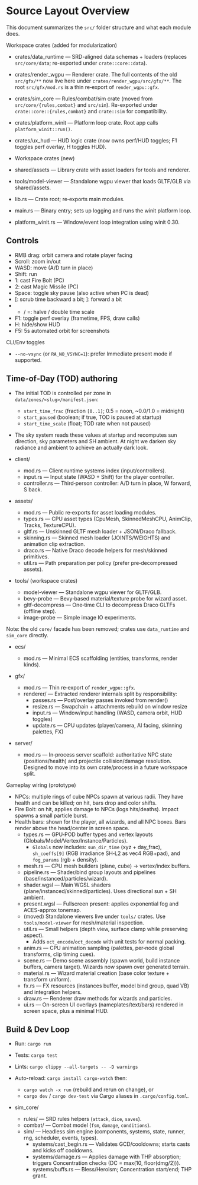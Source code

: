 # Source Layout Overview

This document summarizes the `src/` folder structure and what each module does.

Workspace crates (added for modularization)
- crates/data_runtime — SRD-aligned data schemas + loaders (replaces `src/core/data`; re-exported under `crate::core::data`).
- crates/render_wgpu — Renderer crate. The full contents of the old `src/gfx/**` now live here under `crates/render_wgpu/src/gfx/**`. The root `src/gfx/mod.rs` is a thin re‑export of `render_wgpu::gfx`.
- crates/sim_core — Rules/combat/sim crate (moved from `src/core/{rules,combat}` and `src/sim`). Re-exported under `crate::core::{rules,combat}` and `crate::sim` for compatibility.
- crates/platform_winit — Platform loop crate. Root app calls `platform_winit::run()`.
- crates/ux_hud — HUD logic crate (now owns perf/HUD toggles; F1 toggles perf overlay, H toggles HUD).

- Workspace crates (new)
- shared/assets — Library crate with asset loaders for tools and renderer.
- tools/model-viewer — Standalone wgpu viewer that loads GLTF/GLB via shared/assets.

- lib.rs — Crate root; re‑exports main modules.
- main.rs — Binary entry; sets up logging and runs the winit platform loop.
- platform_winit.rs — Window/event loop integration using winit 0.30.

## Controls
- RMB drag: orbit camera and rotate player facing
- Scroll: zoom in/out
- WASD: move (A/D turn in place)
- Shift: run
- 1: cast Fire Bolt (PC)
- 2: cast Magic Missile (PC)
- Space: toggle sky pause (also active when PC is dead)
- [: scrub time backward a bit; ]: forward a bit
- - / =: halve / double time scale
- F1: toggle perf overlay (frametime, FPS, draw calls)
- H: hide/show HUD
- F5: 5s automated orbit for screenshots

CLI/Env toggles
- `--no-vsync` (or `RA_NO_VSYNC=1`): prefer Immediate present mode if supported.

## Time‑of‑Day (TOD) authoring
- The initial TOD is controlled per zone in `data/zones/<slug>/manifest.json`:
  - `start_time_frac` (fraction `[0..1]`; 0.5 = noon, ~0.0/1.0 = midnight)
  - `start_paused` (boolean; if true, TOD is paused at startup)
  - `start_time_scale` (float; TOD rate when not paused)
- The sky system reads these values at startup and recomputes sun direction, sky parameters
  and SH ambient. At night we darken sky radiance and ambient to achieve an actually dark look.

- client/
  - mod.rs — Client runtime systems index (input/controllers).
  - input.rs — Input state (WASD + Shift) for the player controller.
  - controller.rs — Third‑person controller: A/D turn in place, W forward, S back.

- assets/
  - mod.rs — Public re‑exports for asset loading modules.
  - types.rs — CPU asset types (CpuMesh, SkinnedMeshCPU, AnimClip, Tracks, TextureCPU).
  - gltf.rs — Unskinned GLTF mesh loader + JSON/Draco fallback.
  - skinning.rs — Skinned mesh loader (JOINTS/WEIGHTS) and animation clip extraction.
  - draco.rs — Native Draco decode helpers for mesh/skinned primitives.
  - util.rs — Path preparation per policy (prefer pre‑decompressed assets).

- tools/ (workspace crates)
  - model-viewer — Standalone wgpu viewer for GLTF/GLB.
  - bevy-probe — Bevy‑based material/texture probe for wizard asset.
  - gltf-decompress — One‑time CLI to decompress Draco GLTFs (offline step).
  - image-probe — Simple image IO experiments.

Note: the old `core/` facade has been removed; crates use `data_runtime` and `sim_core` directly.

- ecs/
  - mod.rs — Minimal ECS scaffolding (entities, transforms, render kinds).

- gfx/
  - mod.rs — Thin re‑export of `render_wgpu::gfx`.
  - renderer/ — Extracted renderer internals split by responsibility:
    - passes.rs — Post/overlay passes invoked from render()
    - resize.rs — Swapchain + attachments rebuild on window resize
    - input.rs — Window/input handling (WASD, camera orbit, HUD toggles)
    - update.rs — CPU updates (player/camera, AI facing, skinning palettes, FX)

- server/
  - mod.rs — In‑process server scaffold: authoritative NPC state (positions/health) and projectile collision/damage resolution. Designed to move into its own crate/process in a future workspace split.

Gameplay wiring (prototype)
- NPCs: multiple rings of cube NPCs spawn at various radii. They have health and can be killed; on hit, bars drop and color shifts.
- Fire Bolt: on hit, applies damage to NPCs (logs hits/deaths). Impact spawns a small particle burst.
- Health bars: shown for the player, all wizards, and all NPC boxes. Bars render above the head/center in screen space.
  - types.rs — GPU‑POD buffer types and vertex layouts (Globals/Model/Vertex/Instance/Particles).
    - `Globals` now includes: `sun_dir_time` (xyz + day_frac), `sh_coeffs[9]` (RGB irradiance SH‑L2 as vec4 RGB+pad), and `fog_params` (rgb + density).
  - mesh.rs — CPU mesh builders (plane, cube) → vertex/index buffers.
  - pipeline.rs — Shader/bind group layouts and pipelines (base/instanced/particles/wizard).
  - shader.wgsl — Main WGSL shaders (plane/instanced/skinned/particles). Uses directional sun + SH ambient.
  - present.wgsl — Fullscreen present: applies exponential fog and ACES-approx tonemap.
  - (moved) Standalone viewers live under `tools/` crates. Use `tools/model-viewer` for mesh/material inspection.
  - util.rs — Small helpers (depth view, surface clamp while preserving aspect).
    - Adds `oct_encode`/`oct_decode` with unit tests for normal packing.
  - anim.rs — CPU animation sampling (palettes, per‑node global transforms, clip timing cues).
  - scene.rs — Demo scene assembly (spawn world, build instance buffers, camera target). Wizards now spawn over generated terrain.
  - material.rs — Wizard material creation (base color texture + transform uniform).
  - fx.rs — FX resources (instances buffer, model bind group, quad VB) and integration helpers.
  - draw.rs — Renderer draw methods for wizards and particles.
  - ui.rs — On-screen UI overlays (nameplates/text/bars) rendered in screen space, plus a minimal HUD.

## Build & Dev Loop
- Run: `cargo run`
- Tests: `cargo test`
- Lints: `cargo clippy --all-targets -- -D warnings`
- Auto-reload: `cargo install cargo-watch` then:
  - `cargo watch -x run` (rebuild and rerun on change), or
  - `cargo dev` / `cargo dev-test` via Cargo aliases in `.cargo/config.toml`.

- sim_core/
  - rules/ — SRD rules helpers (`attack`, `dice`, `saves`).
  - combat/ — Combat model (`fsm`, `damage`, `conditions`).
  - sim/ — Headless sim engine (components, systems, state, runner, rng, scheduler, events, types).
    - systems/cast_begin.rs — Validates GCD/cooldowns; starts casts and kicks off cooldowns.
    - systems/damage.rs — Applies damage with THP absorption; triggers Concentration checks (DC = max(10, floor(dmg/2))).
    - systems/buffs.rs — Bless/Heroism; Concentration start/end; THP grant.
